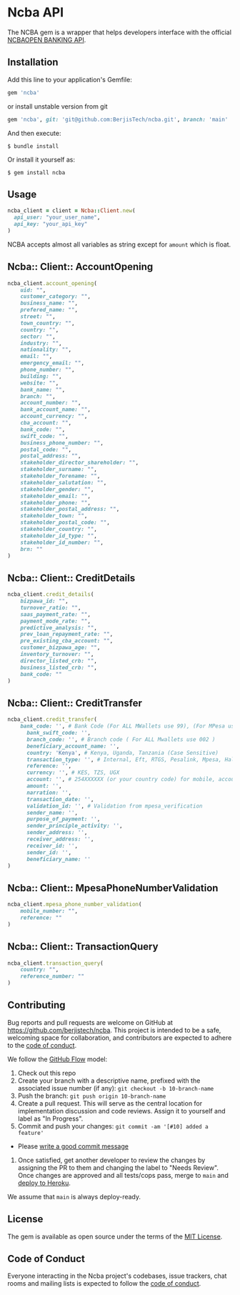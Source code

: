 # Ncba API

The NCBA gem is a wrapper that helps developers interface with the official [NCBAOPEN BANKING API](http://developers.cbagroup.com:4040/home). 

<!-- Welcome to your new gem! In this directory, you'll find the files you need to be able to package up your Ruby library into a gem. Put your Ruby code in the file `lib/ncba` . To experiment with that code, run `bin/console` for an interactive prompt. -->

## Installation

Add this line to your application's Gemfile:

```ruby
gem 'ncba'
```
or install unstable version from git
```ruby
gem 'ncba', git: 'git@github.com:BerjisTech/ncba.git', branch: 'main'
```

And then execute:

```
$ bundle install
```

Or install it yourself as:

```
$ gem install ncba
```

## Usage

```ruby
ncba_client = client = Ncba::Client.new(
  api_user: "your_user_name",
  api_key: "your_api_key"
)
```

NCBA accepts almost all variables as string except for `amount` which is float.

## Ncba:: Client:: AccountOpening

```ruby
ncba_client.account_opening(
    uid: "",
    customer_category: "",
    business_name: "",
    prefered_name: "",
    street: "",
    town_country: "",
    country: "",
    sector: "",
    industry: "",
    nationality: "",
    email: "",
    emergency_email: "",
    phone_number: "",
    building: "",
    website: "",
    bank_name: "",
    branch: "",
    account_number: "",
    bank_account_name: "",
    account_currency: "",
    cba_account: "",
    bank_code: "",
    swift_code: "",
    business_phone_number: "",
    postal_code: "",
    postal_address: "",
    stakeholder_director_shareholder: "",
    stakeholder_surname: "",
    stakeholder_forename: "",
    stakeholder_salutation: "",
    stakeholder_gender: "",
    stakeholder_email: "",
    stakeholder_phone: "",
    stakeholder_postal_address: "",
    stakeholder_town: "",
    stakeholder_postal_code: "",
    stakeholder_country: "",
    stakeholder_id_type: "",
    stakeholder_id_number: "",
    brn: ""
)
```

## Ncba:: Client:: CreditDetails

```ruby
ncba_client.credit_details(
    bizpawa_id: "",
    turnover_ratio: "",
    saas_payment_rate: "",
    payment_mode_rate: "",
    predictive_analysis: "",
    prev_loan_repayment_rate: "",
    pre_existing_cba_account: "",
    customer_bizpawa_age: "",
    inventory_turnover: "",
    director_listed_crb: "",
    business_listed_crb: "",
    bank_code: ""
)
```

## Ncba:: Client:: CreditTransfer

```ruby
ncba_client.credit_transfer(
    bank_code: '', # Bank Code (For ALL MWallets use 99), (For MPesa use 16 if RTGS), (For Pesalink 404)
      bank_swift_code: '',
      branch_code: '', # Branch code ( For ALL Mwallets use 002 )
      beneficiary_account_name: '',
      country: 'Kenya', # Kenya, Uganda, Tanzania (Case Sensitive)
      transaction_type: '', # Internal, Eft, RTGS, Pesalink, Mpesa, HalotelTz, AirtelTz, ZantelTz, TigoTz, VodacomTz
      reference: '',
      currency: '', # KES, TZS, UGX
      account: '', # 254XXXXXX (or your country code) for mobile, account number if bank
      amount: '',
      narration: '',
      transaction_date: '',
      validation_id: '', # Validation from mpesa_verification
      sender_name: '',
      purpose_of_payment: '',
      sender_principle_activity: '',
      sender_address: '',
      receiver_address: '',
      receiver_id: '',
      sender_id: '',
      beneficiary_name: ''
)
```

## Ncba:: Client:: MpesaPhoneNumberValidation

```ruby
ncba_client.mpesa_phone_number_validation(
    mobile_number: "",
    reference: ""
)
```

## Ncba:: Client:: TransactionQuery

```ruby
ncba_client.transaction_query(
    country: "",
    reference_number: ""
)
```

<!-- ## Development

After checking out the repo, run `bin/setup` to install dependencies. Then, run `rake spec` to run the tests. You can also run `bin/console` for an interactive prompt that will allow you to experiment.

To install this gem onto your local machine, run `bundle exec rake install` . To release a new version, update the version number in `version.rb` , and then run `bundle exec rake release` , which will create a git tag for the version, push git commits and the created tag, and push the `.gem` file to [rubygems.org](https://rubygems.org). -->

## Contributing

Bug reports and pull requests are welcome on GitHub at https://github.com/berjistech/ncba. This project is intended to be a safe, welcoming space for collaboration, and contributors are expected to adhere to the [code of conduct](https://github.com/berjistech/ncba/blob/main/CODE_OF_CONDUCT.md).

We follow the [GitHub Flow](https://guides.github.com/introduction/flow/index.html) model:

1. Check out this repo
1. Create your branch with a descriptive name, prefixed with the associated issue number (if any): `git checkout -b 10-branch-name`
1. Push the branch: `git push origin 10-branch-name`
1. Create a pull request. This will serve as the central location for implementation discussion and code reviews. Assign it to yourself and label as "In Progress".
1. Commit and push your changes: `git commit -am '[#10] added a feature'`
  + Please [write a good commit message](https://github.com/torvalds/subsurface/blob/f019f9453f93878f133cf9be1f480ce114ee2d1b/README#L87)
1. Once satisfied, get another developer to review the changes by assigning the PR to them and changing the label to "Needs Review". Once changes are approved and all tests/cops pass, merge to `main` and [deploy to Heroku](https://github.com/skyverge/shopstorm-app/wiki/Deploying%20to%20Heroku).

We assume that `main` is always deploy-ready.

## License

The gem is available as open source under the terms of the [MIT License](https://opensource.org/licenses/MIT).

## Code of Conduct

Everyone interacting in the Ncba project's codebases, issue trackers, chat rooms and mailing lists is expected to follow the [code of conduct](https://github.com/berjistech/ncba/blob/main/CODE_OF_CONDUCT.md).
